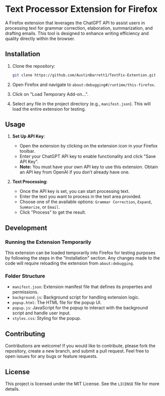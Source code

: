 # Text Processor Extension for Firefox

A Firefox extension that leverages the ChatGPT API to assist users in processing text for grammar correction, elaboration, summarization, and drafting emails. This tool is designed to enhance writing efficiency and quality directly within the browser.

## Installation

1. Clone the repository:

   ```sh
   git clone https://github.com/AustinBarrett1/TextFix-Extention.git
   ```

2. Open Firefox and navigate to `about:debugging#/runtime/this-firefox`.

3. Click on "Load Temporary Add-on...".

4. Select any file in the project directory (e.g., `manifest.json`). This will load the entire extension for testing.

## Usage

1. **Set Up API Key**:

   - Open the extension by clicking on the extension icon in your Firefox toolbar.
   - Enter your ChatGPT API key to enable functionality and click "Save API Key".
   - **Note:** You must have your own API key to use this extension. Obtain an API key from OpenAI if you don’t already have one.

2. **Text Processing**:
   - Once the API key is set, you can start processing text.
   - Enter the text you want to process in the text area provided.
   - Choose one of the available options: `Grammar Correction`, `Expand`, `Summarize`, or `Email`.
   - Click "Process" to get the result.

## Development

### Running the Extension Temporarily

This extension can be loaded temporarily into Firefox for testing purposes by following the steps in the "Installation" section. Any changes made to the code will require reloading the extension from `about:debugging`.

### Folder Structure

- `manifest.json`: Extension manifest file that defines its properties and permissions.
- `background.js`: Background script for handling extension logic.
- `popup.html`: The HTML file for the popup UI.
- `popup.js`: JavaScript for the popup to interact with the background script and handle user input.
- `styles.css`: Styling for the popup.

## Contributing

Contributions are welcome! If you would like to contribute, please fork the repository, create a new branch, and submit a pull request. Feel free to open issues for any bugs or feature requests.

## License

This project is licensed under the MIT License. See the `LICENSE` file for more details.
